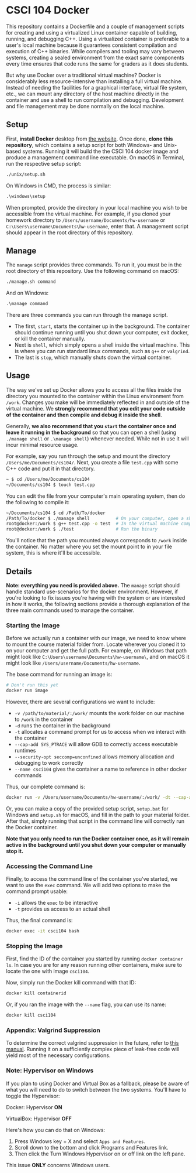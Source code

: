 # CSCI 104 Docker

This repository contains a Dockerfile and a couple of management scripts for creating and using a virtualized Linux container capable of building, running, and debugging C++.
Using a virtualized container is preferable to a user's local machine because it guarantees consistent compilation and execution of C++ binaries.
While compilers and tooling may vary between systems, creating a sealed environment from the exact same components every time ensures that code runs the same for graders as it does students.

But why use Docker over a traditional virtual machine?
Docker is considerably less resource-intensive than installing a full virtual machine.
Instead of needing the facilities for a graphical interface, virtual file system, etc., we can mount any directory of the host machine directly in the container and use a shell to run compilation and debugging.
Development and file management may be done normally on the local machine.

## Setup

First, **install Docker** desktop from [the website](https://www.docker.com/products/docker-desktop).
Once done, **clone this repository**, which contains a setup script for both Windows- and Unix-based systems.
Running it will build the the CSCI 104 docker image and produce a management command line executable.
On macOS in Terminal, run the respective setup script:

```bash
./unix/setup.sh
```

On Windows in CMD, the process is similar:

```cmd
.\windows\setup
```

When prompted, provide the directory in your local machine you wish to be accessible from the virtual machine.
For example, if you cloned your homework directory to `/Users/username/Documents/hw-username` or `C:\Users\username\Documents\hw-username`, enter that.
A management script should appear in the root directory of this repository.

## Manage

The `manage` script provides three commands.
To run it, you must be in the root directory of this repository.
Use the following command on macOS:

```bash
./manage.sh command
```

And on Windows:

```cmd
.\manage command
```

There are three commands you can run through the manage script.
- The first, `start`, starts the container up in the background.
  The container should continue running until you shut down your computer, exit docker, or kill the container manually.
- Next is `shell`, which simply opens a shell inside the virtual machine.
  This is where you can run standard linux commands, such as `g++` or `valgrind`.
- The last is `stop`, which manually shuts down the virtual container.

## Usage

The way we've set up Docker allows you to access all the files inside the directory you mounted to the container within the Linux environment from `/work`.
Changes you make will be immediately reflected in and outside of the virtual machine.
We **strongly recommend that you edit your code outside of the container and then compile and debug it inside the shell**.

Generally, **we also recommend that you `start` the container once and leave it running in the background** so that you can open a shell (using `./manage shell` or `.\manage shell`) whenever needed.
While not in use it will incur minimal resource usage.

For example, say you run through the setup and mount the directory `/Users/me/Documents/cs104/`.
Next, you create a file `test.cpp` with some C++ code and put it in that directory.

```bash
~ $ cd /Users/me/Documents/cs104
~/Documents/cs104 $ touch test.cpp
```

You can edit the file from your computer's main operating system, then do the following to compile it:

```bash
~/Documents/cs104 $ cd /Path/To/docker
/Path/To/docker $ ./manage shell          # On your computer, open a shell in the container
root@docker:/work $ g++ test.cpp -o test  # In the virtual machine compile test.cpp
root@docker:/work $ ./test                # Run the binary
```

You'll notice that the path you mounted always corresponds to `/work` inside the container.
No matter where you set the mount point to in your file system, this is where it'll be accessible.

## Details

**Note: everything you need is provided above.**
The `manage` script should handle standard use-scenarios for the docker environment.
However, if you're looking to fix issues you're having with the system or are interested in how it works, the following sections provide a thorough explanation of the three main commands used to manage the container.

### Starting the Image

Before we actually run a container with our image, we need to know where to mount the course material folder from.
Locate wherever you cloned it to on your computer and get the full path.
For example, on Windows that path might look like `C:\Users\username\Documents\hw-username\`, and on macOS it might look like `/Users/username/Documents/hw-username`.

The base command for running an image is:

```bash
# Don't run this yet
docker run image
```

However, there are several configurations we want to include:

- `-v /path/to/material/:/work/` mounts the work folder on our machine to `/work` in the container
- `-d` runs the container in the background
- `-t` allocates a command prompt for us to access when we interact with the container
- `--cap-add SYS_PTRACE` will allow GDB to correctly access executable runtimes
- `--security-opt seccomp=unconfined` allows memory allocation and debugging to work correctly
- `--name csci104` gives the container a name to reference in other docker commands

Thus, our complete command is:

```bash
docker run -v /Users/username/Documents/hw-username/:/work/ -dt --cap-add SYS_PTRACE --security-opt seccomp=unconfined --name csci104 csci104
```

Or, you can make a copy of the provided setup script, `setup.bat` for Windows and `setup.sh` for macOS, and fill in the path to your material folder.
After that, simply running that script in the command line will correctly run the Docker container.

**Note that you only need to run the Docker container once, as it will remain active in the background until you shut down your computer or manually stop it.**

### Accessing the Command Line

Finally, to access the command line of the container you've started, we want to use the `exec` command.
We will add two options to make the command prompt usable:

- `-i` allows the `exec` to be interactive
- `-t` provides us access to an actual shell

Thus, the final command is:

```bash
docker exec -it csci104 bash
```

### Stopping the Image

First, find the ID of the container you started by running `docker container ls`.
In case you are for any reason running other containers, make sure to locate the one with image `csci104`.

Now, simply run the Docker kill command with that ID:

```bash
docker kill containerid
```

Or, if you ran the image with the `--name` flag, you can use its name:

```bash
docker kill csci104
```

### Appendix: Valgrind Suppression

To determine the correct valgrind suppression in the future, refer to [this manual](https://wiki.wxwidgets.org/Valgrind_Suppression_File_Howtohttps://wiki.wxwidgets.org/Valgrind_Suppression_File_Howto).
Running it on a sufficiently complex piece of leak-free code will yield most of the necessary configurations.

### Note: Hypervisor on Windows

If you plan to using Docker and Virtual Box as a fallback, please be aware of what you will need to do to switch between the two systems. You'll have to toggle the Hypervisor:

Docker: Hypervisor **ON**

VirtualBox: Hypervisor **OFF**

Here's how you can do that on Windows:

1. Press Windows key + X and select `Apps and Features`.
2. Scroll down to the bottom and click Programs and Features link.
3. Then click the Turn Windows Hypervisor on or off link on the left pane.

This issue **ONLY** concerns Windows users.

